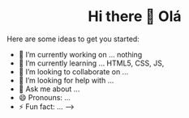 <h1 align="center"> Hi there 👋 Olá </h1>


Here are some ideas to get you started:

- 🔭 I’m currently working on ... nothing
- 🌱 I’m currently learning ... HTML5, CSS, JS, 
- 👯 I’m looking to collaborate on ...
- 🤔 I’m looking for help with ...
- 💬 Ask me about ...
- 😄 Pronouns: ... 
- ⚡ Fun fact: ...
-->

